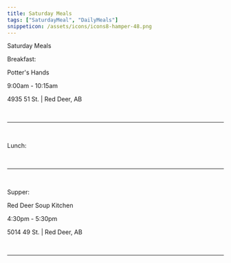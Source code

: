 ```yaml
---
title: Saturday Meals
tags: ["SaturdayMeal", "DailyMeals"]
snippeticon: /assets/icons/icons8-hamper-48.png
---
```


<span class="subHeader">Saturday Meals</span>
<br>
<p>
Breakfast:
</p>

<p class="post__lead">
Potter's Hands
</p>

9:00am - 10:15am

4935 51 St. | Red Deer, AB

<br>
<hr>
<br>

<p>
Lunch:
</p>

<br>
<hr>
<br>

<p>
Supper:
</p>

<p class="post__lead">
Red Deer Soup Kitchen
</p>

4:30pm - 5:30pm

5014 49 St. | Red Deer, AB

<br>
<hr>
<br>
